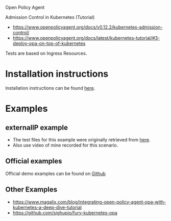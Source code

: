 Open Policy Agent

Admission Control in Kubernetes (Tutorial)
* https://www.openpolicyagent.org/docs/v0.12.2/kubernetes-admission-control/
* https://www.openpolicyagent.org/docs/latest/kubernetes-tutorial/#3-deploy-opa-on-top-of-kubernetes

Tests are based on Ingress Resources.

# Installation instructions

Installation instructions can be found [here](https://open-policy-agent.github.io/gatekeeper/website/docs/install/).

# Examples

## externalIP example

* The test files for this example were originally retrieved from [here](https://github.com/open-policy-agent/gatekeeper-library/tree/master/library/general/externalip).
* Also use video of mine recorded for this scenario.

## Official examples

Official demo examples can be found on [Github](https://github.com/open-policy-agent/gatekeeper/tree/master/demo)


## Other Examples

* https://www.magalix.com/blog/integrating-open-policy-agent-opa-with-kubernetes-a-deep-dive-tutorial
* https://github.com/sighupio/fury-kubernetes-opa
